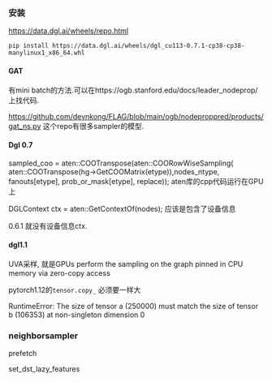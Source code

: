 

### 安装

https://data.dgl.ai/wheels/repo.html

`pip install https://data.dgl.ai/wheels/dgl_cu113-0.7.1-cp38-cp38-manylinux1_x86_64.whl`

#### GAT

有mini batch的方法.可以在https://ogb.stanford.edu/docs/leader_nodeprop/上找代码. 

https://github.com/devnkong/FLAG/blob/main/ogb/nodeproppred/products/gat_ns.py 这个repo有很多sampler的模型. 

#### Dgl 0.7

sampled_coo = aten::COOTranspose(aten::COORowWiseSampling(
aten::COOTranspose(hg->GetCOOMatrix(etype)),nodes_ntype,
fanouts[etype], prob_or_mask[etype], replace)); aten库的cpp代码运行在GPU上

DGLContext ctx = aten::GetContextOf(nodes); 应该是包含了设备信息

0.6.1 就没有设备信息ctx.

#### dgl1.1

UVA采样, 就是GPUs perform the sampling on the graph pinned in CPU memory via zero-copy access

pytorch1.12的`tensor.copy_` 必须要一样大 

RuntimeError: The size of tensor a (250000) must match the size of tensor b (106353) at non-singleton dimension 0

### neighborsampler

prefetch

set_dst_lazy_features

